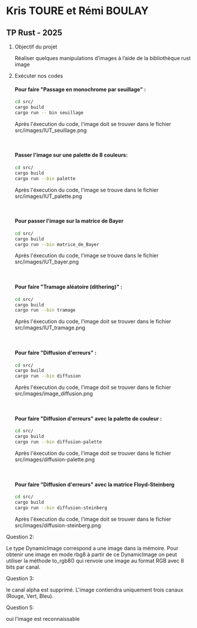 # Kris TOURE et Rémi BOULAY
## TP Rust - 2025

1. Objectif du projet

    Réaliser quelques manipulations d’images à l’aide de la bibliothèque rust image

2. Exécuter nos codes

    #### Pour faire "Passage en monochrome par seuillage" : 

    ```bash
    cd src/
    cargo build
    cargo run -- bin seuillage
    ```

    Après l'éxecution du code, l'image doit se trouver dans le fichier src/images/IUT_seuillage.png 

    <br>

    #### Passer l'image sur une palette de 8 couleurs:

    ```bash
    cd src/
    cargo build
    cargo run --bin palette
    ```
   
    Après l'éxecution du code, l'image se trouve dans le fichier src/images/IUT_palette.png 

    <br>

    #### Pour passer l'image sur la matrice de Bayer
    ```bash
    cd src/
    cargo build
    cargo run --bin matrice_de_Bayer
    ```
   
   Après l'éxecution du code, l'image se trouve dans le fichier src/images/IUT_bayer.png 

    <br>

    #### Pour faire "Tramage aléatoire (dithering)" : 

    ```bash
    cd src/
    cargo build
    cargo run --bin tramage
    ```

    Après l'éxecution du code, l'image doit se trouver dans le fichier src/images/IUT_tramage.png 

    <br>

    #### Pour faire "Diffusion d'erreurs" :

    ```bash
    cd src/
    cargo build
    cargo run --bin diffusion
    ```

    Après l'éxecution du code, l'image doit se trouver dans le fichier src/images/image_diffusion.png

    <br>

    #### Pour faire "Diffusion d'erreurs" avec la palette de couleur :

    ```bash
    cd src/
    cargo build
    cargo run --bin diffusion-palette
    ```

    Après l'éxecution du code, l'image doit se trouver dans le fichier src/images/diffusion-palette.png

    <br>

    #### Pour faire "Diffusion d'erreurs" avec la matrice Floyd-Steinberg

    ```bash
    cd src/
    cargo build
    cargo run --bin diffusion-steinberg
    ```

    Après l'éxecution du code, l'image doit se trouver dans le fichier src/images/diffusion-steinberg.png

Question 2:

Le type DynamicImage correspond a une image dans la mémoire.
Pour obtenir une image en mode rbg8 à partir de ce DynamicImage on peut utiliser la méthode to_rgb8() qui renvoie une image au format RGB avec 8 bits par canal.

Question 3:

 le canal alpha est supprimé.
L'image contiendra uniquement trois canaux (Rouge, Vert, Bleu).

Question 5:

oui l'image est reconnaissable


